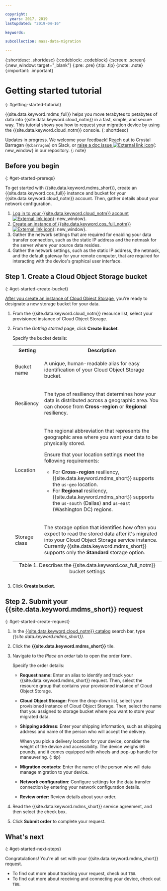 ```yaml
---

copyright:
  years: 2017, 2019
lastupdated: "2019-04-16"

keywords:

subcollection: mass-data-migration

---
```


{:shortdesc: .shortdesc}
{:codeblock: .codeblock}
{:screen: .screen}
{:new_window: target="_blank"}
{:pre: .pre}
{:tip: .tip}
{:note: .note}
{:important: .important}

# Getting started tutorial
{: #getting-started-tutorial}

{{site.data.keyword.mdms_full}} helps you move terabytes to petabytes of data into {{site.data.keyword.cloud_notm}} in a fast, simple, and secure way. This tutorial shows you how to request your migration device by using the {{site.data.keyword.cloud_notm}} console.
{: shortdesc}

Updates in progress. We welcome your feedback! Reach out to Crystal Barragan (`@cbarragan`) on Slack, or [raise a doc issue ![External link icon](../../icons/launch-glyph.svg "External link icon")](https://github.ibm.com/Bluemix-Docs/mass-data-migration/issues){: new_window} in our repository.
{: note}

## Before you begin
{: #get-started-prereqs}

To get started with {{site.data.keyword.mdms_short}}, create an {{site.data.keyword.cos_full}} instance and bucket for your {{site.data.keyword.cloud_notm}} account. Then, gather details about your network configuration.

1. [Log in to your {{site.data.keyword.cloud_notm}} account ![External link icon](../../icons/launch-glyph.svg "External link icon")](https://{DomainName}){: new_window}.
2. [Create an instance of {{site.data.keyword.cos_full_notm}} ![External link icon](../../icons/launch-glyph.svg "External link icon")](https://{DomainName}/catalog/services/cloud-object-storage){: new_window}.
3. Gather the network settings that are required for enabling your data transfer connection, such as the static IP address and the netmask for the server where your source data resides.
4. Gather the network settings, such as the static IP address, the netmask, and the default gateway for your remote computer, that are required for interacting with the device's graphical user interface.

## Step 1. Create a Cloud Object Storage bucket
{: #get-started-create-bucket}

[After you create an instance of Cloud Object Storage](https://{DomainName}/catalog/services/cloud-object-storage), you're ready to designate a new storage bucket for your data. 

1. From the {{site.data.keyword.cloud_notm}} resource list, select your provisioned instance of Cloud Object Storage.
2. From the _Getting started_ page, click **Create Bucket**.

   Specify the bucket details:

    <table>
      <tr>
        <th>Setting</th>
        <th>Description</th>
      </tr>
      <tr>
        <td>Bucket name</td>
        <td>
          <p>A unique, human-readable alias for easy identification of your Cloud Object Storage bucket.</p>
        </td>
      </tr>
      <tr>
        <td>Resiliency</td>
        <td>
          <p>The type of resiliency that determines how your data is distributed across a geographic area. You can choose from <b>Cross-region</b> or <b>Regional</b> resiliency.</p>
        </td>
      </tr>
      <tr>
        <td>Location</td>
        <td>
          <p>The regional abbreviation that represents the geographic area where you want your data to be physically stored.</p>
          <p>Ensure that your location settings meet the following requirements:</p>
          <p>
            <ul>
              <li>For <b>Cross-region</b> resiliency, {{site.data.keyword.mdms_short}} supports the <code>us-geo</code> location.</li>
              <li>For <b>Regional</b> resiliency, {{site.data.keyword.mdms_short}} supports the <code>us-south</code> (Dallas) and <code>us-east</code> (Washington DC) regions.</li>
            </ul>
          </p>
        </td>
      </tr>
      <tr>
        <td>Storage class</td>
        <td>
          <p>The storage option that identifies how often you expect to read the stored data after it's migrated into your Cloud Object Storage service instance. Currently {{site.data.keyword.mdms_short}} supports only the <b>Standard</b> storage option.</p>
        </td>
      </tr>
      <caption style="caption-side:bottom;">Table 1. Describes the {{site.data.keyword.cos_full_notm}} bucket settings</caption>
    </table>

3. Click **Create bucket**.

## Step 2. Submit your {{site.data.keyword.mdms_short}} request
{: #get-started-create-request}

1. In the [{{site.data.keyword.cloud_notm}} catalog](https://{DomainName}/catalog) search bar, type _{{site.data.keyword.mdms_short}}_.
2. Click the **{{site.data.keyword.mdms_short}}** tile.
3. Navigate to the _Place an order_ tab to open the order form.
   
   Specify the order details:

   - **Request name:** Enter an alias to identify and track your {{site.data.keyword.mdms_short}} request. Then, select the resource group that contains your provisioned instance of Cloud Object Storage.
   - **Cloud Object Storage:** From the drop-down list, select your provisioned instance of Cloud Object Storage. Then, select the name that you assigned to storage bucket where you want to store your migrated data.
   - **Shipping address:** Enter your shipping information, such as shipping address and name of the person who will accept the delivery. 
  
      When you pick a delivery location for your device, consider the weight of the device and accessibility. The device weighs 66 pounds, and it comes equipped with wheels and pop-up handle for maneuvering.
      {: tip}

   - **Migration contacts:** Enter the name of the person who will data manage migration to your device. 
   - **Network configuration:** Configure settings for the data transfer connection by entering your network configuration details. 
   - **Review order:** Review details about your order.
4. Read the {{site.data.keyword.mdms_short}} service agreement, and then select the check box.
5. Click **Submit order** to complete your request. 


## What's next
{: #get-started-next-steps}

Congratulations! You're all set with your {{site.data.keyword.mdms_short}} request.

- To find out more about tracking your request, check out `TBU`.
- To find out more about receiving and connecting your device, check out `TBU`.


<!--
Todo: Create new topics for each of these steps. Structure as part of the "How to" section.

## Prepare and ship
{: #get-started-prepare-ship}

After you submit the request, the status for the request ticket changes to `Processing Request`. When your Request is accepted, {{site.data.keyword.IBM}} begins pre-configuring the next available device.

When the device is being prepared, the status on the [Requests ![External link icon](../../icons/launch-glyph.svg "External link icon")](https://control.softlayer.com/storage/mdms){:new_window} page shows `Prepping Device` followed by `Awaiting Shipment`. After your request enters the `Awaiting Shipment` status, the request can no longer be canceled.

When the carrier picks up and sends the device to your location, the status for your request updates to `Device Shipped`. You can view the tracking number in the **Order Details** section of the [requests ![External link icon](../../icons/launch-glyph.svg "External link icon")](https://control.softlayer.com/storage/mdms){:new_window} page.


## Receive and connect
{: #get-started-receive-connect}

1. The device arrives pre-configured for you. A basic [powering and connectivity instruction](user-instructions.html) is included.

   User name and storage pool password are provided separately. Check the **Request Details** in your [Requests ![External link icon](../../icons/launch-glyph.svg "External link icon")](https://control.softlayer.com/storage/mdms){:new_window} for the credentials.
   {:note}

2. Point browser to the static IP address you provided in the order form.
3. Log in, enter the password to unlock the empty storage pool. <br/>

   See the Request Details of your [Requests ![External link icon](../../icons/launch-glyph.svg "External link icon")](https://control.softlayer.com/storage/mdms){:new_window} page for the password.
   {:tip}
4. Mount the NFS share on your server.
5. Rerun your DataShuttle inventory to ensure that any new files are captured.

## Move the data
{: #get-started-move-data}

1. Run the DataShuttle copy to move the data.
2. Lock the storage pool.
3. Gracefully shut down the Mass Data Migration device.
4. Send the box back to {{site.data.keyword.BluSoftlayer_full}} Data Center by using the shipping label that was provided.

When the device is returned to {{site.data.keyword.BluSoftlayer}} the request status changes to `Device Received`.

## Offload and access data
{: #get-started-offload-access}

During the transfer process, the request status displays as `Offloading Data`. The status changes again when the migration to the {{site.data.keyword.objectstorageshort}} Bucket is complete (`Offload Complete`). Your data is immediately accessible when the high-speed offload into your Cloud Object Storage bucket is complete.

## Erase the device
{: #get-started-erase-device}

{{site.data.keyword.IBM}} implements DOD-Level data wipe requirements to permanently erase your data from the device. When finished, your Request status displays `Erase Complete`.

-->